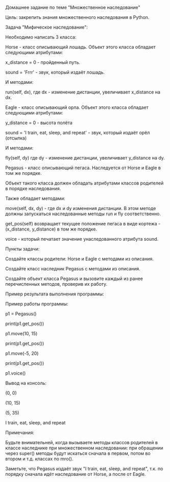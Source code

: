 Домашнее задание по теме "Множественное наследование"

Цель: закрепить знания множественного наследования в Python.

Задача "Мифическое наследование":

Необходимо написать 3 класса:

Horse - класс описывающий лошадь. Объект этого класса обладает следующими атрибутами:

x_distance = 0 - пройденный путь.

sound = 'Frrr' - звук, который издаёт лошадь.

И методами:

run(self, dx), где dx - изменение дистанции, увеличивает x_distance на dx.

Eagle - класс описывающий орла. Объект этого класса обладает следующими атрибутами:

y_distance = 0 - высота полёта

sound = 'I train, eat, sleep, and repeat' - звук, который издаёт орёл (отсылка)

И методами:

fly(self, dy) где dy - изменение дистанции, увеличивает y_distance на dy.

Pegasus - класс описывающий пегаса. Наследуется от Horse и Eagle в том же порядке.

Объект такого класса должен обладать атрибутами классов родителей в порядке наследования.

Также обладает методами:

move(self, dx, dy) - где dx и dy изменения дистанции. В этом методе должны запускаться наследованные методы run и fly соответственно.

get_pos(self) возвращает текущее положение пегаса в виде кортежа - (x_distance, y_distance) в том же порядке.

voice - который печатает значение унаследованного атрибута sound.

Пункты задачи:

Создайте классы родители: Horse и Eagle с методами из описания.

Создайте класс наследник Pegasus с методами из описания.

Создайте объект класса Pegasus и вызовите каждый из ранее перечисленных методов, проверив их работу.

Пример результата выполнения программы:

Пример работы программы:

p1 = Pegasus()

print(p1.get_pos())

p1.move(10, 15)

print(p1.get_pos())

p1.move(-5, 20)

print(p1.get_pos())

p1.voice()

Вывод на консоль:

(0, 0)

(10, 15)

(5, 35)

I train, eat, sleep, and repeat

Примечания:

Будьте внимательней, когда вызываете методы классов родителей в классе наследнике при множественном наследовании: при обращении через super() методы будут искаться сначала в первом, потом во втором и т.д. классах по mro().

Заметьте, что Pegasus издаёт звук "I train, eat, sleep, and repeat", т.к. по порядку сначала идёт наследование от Horse, а после от Eagle.
